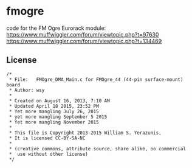 # fmogre
code for the FM Ogre Eurorack module: 
https://www.muffwiggler.com/forum/viewtopic.php?t=97630
https://www.muffwiggler.com/forum/viewtopic.php?t=134469

## License
```
/*
 * File:   FMOgre_DMA_Main.c for FMOgre_44 (44-pin surface-mount) board
 * Author: wsy
 *
 * Created on August 16, 2013, 7:10 AM
 * Updated April 18 2015, 23:52 PM
 * Yet more mangling July 26, 2015
 * yet more mangling September 5 2015
 * Yet more mangling November 2015
 * 
 * This file is Copyright 2013-2015 William S. Yerazunis,
 * It is licensed CC-BY-SA-NC
 *
 * (creative commons, attribute source, share alike, no commercial
 *  use without other license)
 */
```

